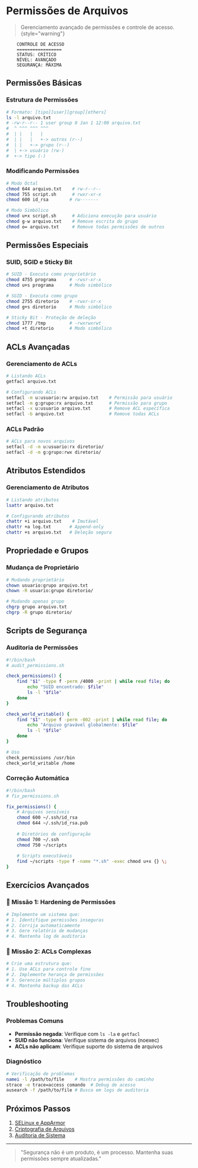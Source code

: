 # Permissões de Arquivos 

> Gerenciamento avançado de permissões e controle de acesso.
> {style="warning"}

```ascii
    CONTROLE DE ACESSO
    =================
    STATUS: CRÍTICO
    NÍVEL: AVANÇADO
    SEGURANÇA: MÁXIMA
```

## Permissões Básicas

### Estrutura de Permissões
```bash
# Formato: [tipo][user][group][others]
ls -l arquivo.txt
# -rw-r--r-- 1 user group 0 Jan 1 12:00 arquivo.txt
#  ^ ^^^ ^^^ ^^^
#  | |   |   |
#  | |   |   +-> outros (r--)
#  | |   +-> grupo (r--)
#  | +-> usuário (rw-)
#  +-> tipo (-)
```

### Modificando Permissões
```bash
# Modo Octal
chmod 644 arquivo.txt    # rw-r--r--
chmod 755 script.sh      # rwxr-xr-x
chmod 600 id_rsa        # rw-------

# Modo Simbólico
chmod u+x script.sh      # Adiciona execução para usuário
chmod g-w arquivo.txt    # Remove escrita do grupo
chmod o= arquivo.txt     # Remove todas permissões de outros
```

## Permissões Especiais

### SUID, SGID e Sticky Bit
```bash
# SUID - Executa como proprietário
chmod 4755 programa     # -rwsr-xr-x
chmod u+s programa      # Modo simbólico

# SGID - Executa como grupo
chmod 2755 diretorio    # -rwxr-sr-x
chmod g+s diretorio     # Modo simbólico

# Sticky Bit - Proteção de deleção
chmod 1777 /tmp         # -rwxrwxrwt
chmod +t diretorio      # Modo simbólico
```

## ACLs Avançadas

### Gerenciamento de ACLs
```bash
# Listando ACLs
getfacl arquivo.txt

# Configurando ACLs
setfacl -m u:usuario:rw arquivo.txt    # Permissão para usuário
setfacl -m g:grupo:rx arquivo.txt      # Permissão para grupo
setfacl -x u:usuario arquivo.txt       # Remove ACL específica
setfacl -b arquivo.txt                 # Remove todas ACLs
```

### ACLs Padrão
```bash
# ACLs para novos arquivos
setfacl -d -m u:usuario:rx diretorio/
setfacl -d -m g:grupo:rwx diretorio/
```

## Atributos Estendidos

### Gerenciamento de Atributos
```bash
# Listando atributos
lsattr arquivo.txt

# Configurando atributos
chattr +i arquivo.txt    # Imutável
chattr +a log.txt       # Append-only
chattr +s arquivo.txt   # Deleção segura
```

## Propriedade e Grupos

### Mudança de Proprietário
```bash
# Mudando proprietário
chown usuario:grupo arquivo.txt
chown -R usuario:grupo diretorio/

# Mudando apenas grupo
chgrp grupo arquivo.txt
chgrp -R grupo diretorio/
```

## Scripts de Segurança

### Auditoria de Permissões
```bash
#!/bin/bash
# audit_permissions.sh

check_permissions() {
    find "$1" -type f -perm /4000 -print | while read file; do
        echo "SUID encontrado: $file"
        ls -l "$file"
    done
}

check_world_writable() {
    find "$1" -type f -perm -002 -print | while read file; do
        echo "Arquivo gravável globalmente: $file"
        ls -l "$file"
    done
}

# Uso
check_permissions /usr/bin
check_world_writable /home
```

### Correção Automática
```bash
#!/bin/bash
# fix_permissions.sh

fix_permissions() {
    # Arquivos sensíveis
    chmod 600 ~/.ssh/id_rsa
    chmod 644 ~/.ssh/id_rsa.pub
    
    # Diretórios de configuração
    chmod 700 ~/.ssh
    chmod 750 ~/scripts
    
    # Scripts executáveis
    find ~/scripts -type f -name "*.sh" -exec chmod u+x {} \;
}
```

## Exercícios Avançados

### 🎯 Missão 1: Hardening de Permissões
```bash
# Implemente um sistema que:
# 1. Identifique permissões inseguras
# 2. Corrija automaticamente
# 3. Gere relatório de mudanças
# 4. Mantenha log de auditoria
```

### 🎯 Missão 2: ACLs Complexas
```bash
# Crie uma estrutura que:
# 1. Use ACLs para controle fino
# 2. Implemente herança de permissões
# 3. Gerencie múltiplos grupos
# 4. Mantenha backup das ACLs
```

## Troubleshooting

### Problemas Comuns
- **Permissão negada**: Verifique com `ls -la` e `getfacl`
- **SUID não funciona**: Verifique sistema de arquivos (noexec)
- **ACLs não aplicam**: Verifique suporte do sistema de arquivos

### Diagnóstico
```bash
# Verificação de problemas
namei -l /path/to/file    # Mostra permissões do caminho
strace -e trace=access comando  # Debug de acesso
ausearch -f /path/to/file # Busca em logs de auditoria
```

## Próximos Passos

1. [SELinux e AppArmor](mac-security.md)
2. [Criptografia de Arquivos](file-encryption.md)
3. [Auditoria de Sistema](system-audit.md)

---

> "Segurança não é um produto, é um processo. Mantenha suas permissões sempre atualizadas."
